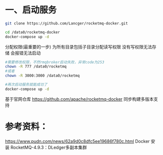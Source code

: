 # 一、启动服务

```bash
git clone https://github.com/Lancger/rocketmq-docker.git
```

```bash
cd /data0/rocketmq-docker
docker-compose up -d
```

分配权限(最重要的一步)
为所有目录包括子目录分配读写权限 没有写权限无法存储 会报错无法启动

```bash
#需要修改权限，不然rmqbroker启动失败，异常code为253
chown -R 777 /data0/rocketmq
#或者
chown -R 3000:3000 /data0/rocketmq

#再次启动服务就能成功了
docker-compose up -d
```

基于官网仓库 https://github.com/apache/rocketmq-docker 同步构建多版本支持 

# 参考资料：

https://www.pudn.com/news/62a9d0c8dfc5ee19686f780c.html  Docker 安装 RocketMQ-4.9.3：DLedger多副本集群
